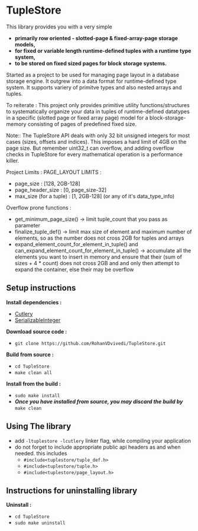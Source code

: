 # TupleStore

This library provides you with a very simple 
 * **primarily row oriented - slotted-page & fixed-array-page storage models,**
 * **for fixed or variable length runtime-defined tuples with a runtime type system,**
 * **to be stored on fixed sized pages for block storage systems.**

Started as a project to be used for managing page layout in a database storage engine. It outgrew into a data format for runtime-defined type system. It supports variery of primitve types and also nested arrays and tuples.

To reiterate : This project only provides primitive utility functions/structures to systematically organize your data in tuples of runtime-defined datatypes in a specific (slotted page or fixed array page) model for a block-storage-memory consisting of pages of predefined fixed size.

Note:: The TupleStore API deals with only 32 bit unsigned integers for most cases (sizes, offsets and indices). This imposes a hard limit of 4GB on the page size. But remember uint32_t can overflow, and adding overflow checks in TupleStore for every mathematical operation is a performance killer.

Project Limits :
 PAGE_LAYOUT LIMITS :
  * page_size :              [128, 2GB-128]
  * page_header_size :       [0, page_size-32]
  * max_size (for a tuple) : [1, 2GB-128] (or any of it's data_type_info)

Overflow prone functions :
  * get_minimum_page_size() -> limit tuple_count that you pass as parameter
  * finalize_tuple_def() -> limit max size of element and maximum number of elements, so as the number does not cross 2GB for tuples and arrays
  * expand_element_count_for_element_in_tuple() and can_expand_element_count_for_element_in_tuple() -> accumulate all the elements you want to insert in memory and ensure that their (sum of sizes + 4 * count) does not cross 2GB and and only then attempt to expand the container, else their may be overflow

## Setup instructions
**Install dependencies :**
 * [Cutlery](https://github.com/RohanVDvivedi/Cutlery)
 * [SerializableInteger](https://github.com/RohanVDvivedi/SerializableInteger)

**Download source code :**
 * `git clone https://github.com/RohanVDvivedi/TupleStore.git`

**Build from source :**
 * `cd TupleStore`
 * `make clean all`

**Install from the build :**
 * `sudo make install`
 * ***Once you have installed from source, you may discard the build by*** `make clean`

## Using The library
 * add `-ltuplestore -lcutlery` linker flag, while compiling your application
 * do not forget to include appropriate public api headers as and when needed. this includes
   * `#include<tuplestore/tuple_def.h>`
   * `#include<tuplestore/tuple.h>`
   * `#include<tuplestore/page_layout.h>`

## Instructions for uninstalling library

**Uninstall :**
 * `cd TupleStore`
 * `sudo make uninstall`
